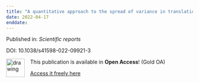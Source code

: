 ```yaml
---
title: "A quantitative approach to the spread of variance in translational research using Monte Carlo simulation."
date: 2022-04-17
enddate:
---
```


Published in: *Scientific reports*

DOI: 10.1038/s41598-022-09921-3

<img src="https://upload.wikimedia.org/wikipedia/commons/thumb/7/77/Open_Access_logo_PLoS_transparent.svg/800px-Open_Access_logo_PLoS_transparent.svg.png" alt="drawing" width="50" align="left"/> &nbsp;&nbsp;&nbsp;This publication is available in **Open Access**! (Gold OA)

&nbsp;&nbsp;&nbsp;[Access it freely here](https://www.nature.com/articles/s41598-022-09921-3.pdf
)

